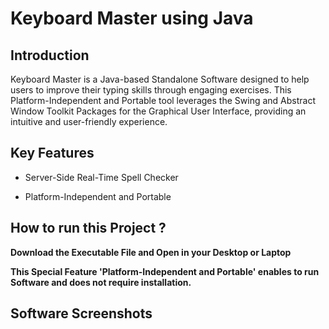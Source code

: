 # Keyboard Master using Java 

## Introduction 

  Keyboard Master is a Java-based Standalone Software designed to help users to improve their typing skills through engaging exercises. This Platform-Independent and Portable tool leverages the Swing and Abstract Window Toolkit Packages for the Graphical User Interface, providing an intuitive and user-friendly experience. 
  
## Key Features 

- Server-Side Real-Time Spell Checker
* Platform-Independent and Portable 

## How to run this Project ? 

**Download the Executable File and Open in your Desktop or Laptop** 

**This Special Feature 'Platform-Independent and Portable' enables to run Software and does not require installation.**

## Software Screenshots 


 

